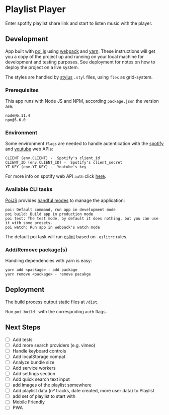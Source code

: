 # Playlist Player

Enter spotify playlist share link and start to listen music with the player.

## Development

App built with [poi.js](https://poi.js.org/) using [webpack](https://webpack.js.org/) and [yarn](https://yarnpkg.com/lang/en/). These instructions will get you a copy of the project up and running on your local machine for development and testing purposes. See deployment for notes on how to deploy the project on a live system.

The styles are handled by [stylus](http://stylus-lang.com/) `.styl` files, using `flex` as grid-system.

### Prerequisites

This app runs with Node JS and NPM, according `package.json` the version are: 

```
node@6.11.4
npm@5.6.0
```

### Environment

Some environment `flags` are needed to handle autentication with the [spotify](https://developer.spotify.com/web-api/) and [youtube](https://developers.google.com/youtube/v3/) web APIs: 

```
CLIENT (env.CLIENT) -  Spotify's client_id
CLIENT_ID (env.CLIENT_ID) -  Spotify's client_secret
YT_KEY (env.YT_KEY) -  Youtube's key
```

For more info on spotify web API `auth` click [here](https://developer.spotify.com/web-api/authorization-guide/).

### Available CLI tasks

[PoiJS](https://poi.js.org/) provides [handful modes](https://poi.js.org/#/home?id=modes) to manage the application:    

```
poi: Default command, run app in development mode
poi build: Build app in production mode
poi test: The test mode, by default it does nothing, but you can use it with some presets.
poi watch: Run app in webpack's watch mode
```

The default poi task will run [eslint](https://eslint.org/) based on `.eslitrc` rules.

### Add/Remove package(s)
Handling dependencies with yarn is easy: 
```
yarn add <package> - add package
yarn remove <package> - remove pacakge 
```
## Deployment

The build process output static files at `/dist`.

Run `poi build ` with the correspoding `auth` flags.
 
## Next Steps

- [ ] Add tests
- [ ] Add more search providers (e.g. vimeo)
- [ ] Handle keyboard controls
- [ ] Add localStorage compat
- [ ] Analyze bundle size
- [ ] Add service workers 
- [ ] Add settings section
- [ ] Add quick search text input
- [ ] add images of the playlist somewhere
- [ ] Add playlist data (nº tracks, date created, more user data) to Playlist
- [ ] add set of playlist to start with
- [ ] Mobile Friendly 
- [ ] PWA 
